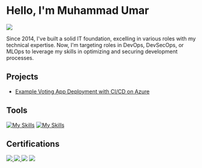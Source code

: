 # Hello, I'm Muhammad Umar
<a href="https://www.linkedin.com/in/umar-lhepk/"><img src="https://img.shields.io/badge/-LinkedIn-0072b1?&style=for-the-badge&logo=linkedin&logoColor=white" /></a>

Since 2014, I've built a solid IT foundation, excelling in various roles with my technical expertise. Now, I'm targeting roles in DevOps, DevSecOps, or MLOps to leverage my skills in optimizing and securing development processes.

## Projects
- <a href="https://github.com/umarlhepk/example-voting-app/blob/main/README.md">Example Voting App Deployment with CI/CD on Azure</a>



## Tools

[![My Skills](https://skillicons.dev/icons?i=aws,azure,gcp,jenkins,githubactions,github,docker,kubernetes,ansible,terraform,vscode,discord&theme=light)](https://skillicons.dev)
[![My Skills](https://skillicons.dev/icons?i=apple,linux,ubuntu,windows,openshift,redhat,grafana,prometheus,maven,bash,powershell,py&theme=light)](https://skillicons.dev)

## Certifications
<div>
  <a href="https://github.com/umarlhepk/Fortinet-Network-Security-Specialization">
    <img src="https://img.shields.io/badge/-Fortinet%20Network%20Security%20Specialization-EE3124?style=for-the-badge&logo=Fortinet&logoColor=white" />
  </a>
  <a href="https://github.com/umarlhepk/Splunk-Search-Expert-Specialization">
    <img src="https://img.shields.io/badge/-Splunk%20Search%20Expert%20Specialization-000000?style=for-the-badge&logo=Splunk&logoColor=white" />
  </a>
  <img src="https://img.shields.io/badge/-Google%20Cybersecurity%20Specialization-blue?style=for-the-badge&logo=Google&logoColor=white" />
  <img src="https://img.shields.io/badge/-Google%20IT%20Support%20Specialization-blue?style=for-the-badge&logo=Google&logoColor=white" />
</div>
